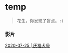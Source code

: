 # temp

> 花生，你发现了盲点。`:)`



### 影片

<a href="/temp/greyhound.html" target="_blank">2020-07-25 | 灰猎犬号</a>

